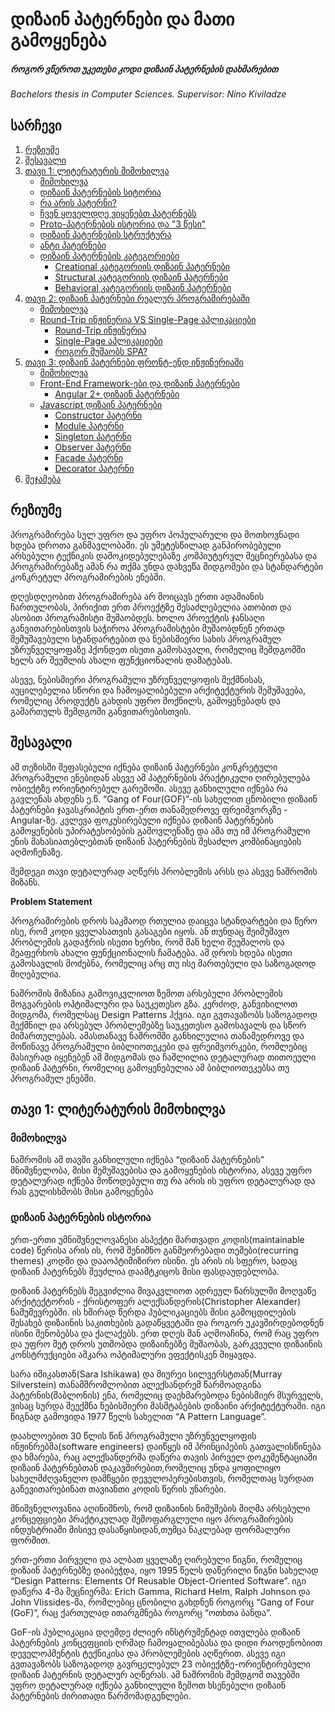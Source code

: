 # დიზაინ პატერნები და მათი გამოყენება

##### როგორ ვწეროთ უკეთესი კოდი დიზაინ პატერნების დახმარებით

_Bachelors thesis in Computer Sciences. Supervisor: Nino Kiviladze_

## <a name='TOC'>სარჩევი</a>

1.  [რეზიუმე](#abstract)
1.  [შესავალი](#introduction)
1.  [თავი 1: ლიტერატურის მიმოხილვა](#literature_review)
    - [მიმოხილვა](#review_1)
    - [დიზაინ პატერნების სიტორია](#history)
    - [რა არის პატერნი?](#what_is_pattern)
    - [ჩვენ ყოველდღე ვიყენებთ პატერნებს](#everyday_pattern)
    - [Proto-პატერნების ისტორია და "3 წესი"](#proto_patterns)
    - [დიზაინ პატერნების სტრუქტურა](#pattern_structure)
    - [ანტი პატერნები](#anti_patterns)
    - [დიზაინ პატერნების კატეგორიები](#pattern_categories)
      - [Creational კატეგორიის დიზაინ პატერნები](#creational)
      - [Structural კატეგორიის დიზაინ პატერნები](#structural)
      - [Behavioral კატეგორიის დიზაინ პატერნები](#behavioral)
1.  [თავი 2: დიზაინ პატერნები რეალურ პროგრამირებაში](#patterns_in_real)
    - [მიმოხილვა](#review_2)
    - [Round-Trip ინჟინერია VS Single-Page აპლიკაციები](#round_trip_vs_spa)
      - [Round-Trip ინჟინერია](#round_trip_engineering)
      - [Single-Page აპლიკაციები](#spa)
      - [როგორ მუშაობს SPA?](#how_spa_works)
1.  [თავი 3: დიზაინ პატერნები ფრონტ-ენდ ინჟინერიაში](#patterns_in_front_end)
    - [მიმოხილვა](#review_3)
    - [Front-End Framework-ები და დიზაინ პატერნები](#front_end_frameworks)
      - [Angular 2+ დიზაინ პატერნები](#angular_patterns)
    - [Javascript დიზაინ პატერნები](#javascript_patterns)
      - [Constructor პატერნი](#constructor_pattern)
      - [Module პატერნი](#module_pattern)
      - [Singleton პატერნი](#singleton_pattern)
      - [Observer პატერნი](#cobserver_pattern)
      - [Facade პატერნი](#facade_pattern)
      - [Decorator პატერნი](#decorator_pattern)
1.  [შეჯამება](#summarize)

## <a name='abstract'>რეზიუმე</a>

პროგრამირება სულ უფრო და უფრო პოპულარული და მოთხოვნადი ხდება დროთა განმავლობაში. ეს უმეტესწილად განპირობებული არსებული ტექნიკის დამოკიდებულებაზე კომპიუტერულ მეცნიერებასა და პროგრამირებაზე ამან რა თქმა უნდა დახვეწა მიდგომები და სტანდარტები კონკრეტულ პროგრამირების ენებში.

დღესდღეობით პროგრამირება არ მოიცავს ერთი ადამიანის ჩართულობას, პირიქით ერთ პროექტზე შესაძლებელია ათობით და ასობით პროგრამისტი მუშაობდეს. ხოლო პროექტის ჯანსაღი განვითარებისთვის საჭიროა პროგრამისტები მუშაობდნენ ერთად შემუშავებული სტანდარტებით და ნებისმიერი სახის პროგრამულ უზრუნველყოფაზე ჰქონდეთ ისეთი გამოსავალი, რომელიც შემდგომში ხელს არ შეუშლის ახალი ფუნქციონალის დამატებას.

ასევე, ნებისმიერი პროგრამული უზრუნველყოფის შექმნისას, აუცილებელია სწორი და ჩამოყალიბებული არქიტექტურის შემუშავება, რომელიც პროდუქტს გახდის უფრო მოქნილს, გამოყენებადს და გამართულს შემდგომი განვითარებისთვის.

## <a name='introduction'>შესავალი</a>

ამ თეზისში შეფასებული იქნება დიზაინ პატერნები კონკრეტული პროგრამული ენებიდან ასევე ამ პატერნების პრაქტიკული ღირებულება ობიექტზე ორიენტირებულ გარემოში. ასევე განხილული იქნება რა გავლენას ახდენს ე.წ. “Gang of Four(GOF)”-ის სახელით ცნობილი დიზაინ პატერნები ჯავასკრიპტის ერთ-ერთ თანამედროვე ფრეიმვორკზე - Angular-ზე. კვლევა ფოკუსირებული იქნება დიზაინ პატერნების გამოყენების უპირატესობების გამოვლენაზე და ამა თუ იმ პროგრამული ენის მახასიათებლებთან დიზაინ პატერნების შესაძლო კომბინაციების აღმოჩენაზე.

შემდეგი თავი დეტალურად აღწერს პრობლემის არსს და ასევე ნაშრომის მიზანს.

**Problem Statement**

პროგრამირების დროს საკმაოდ რთულია დაიცვა სტანდარტები და წერო ისე, რომ კოდი ყველასათვის გასაგები იყოს. ან თუნდაც შეიმუშავო პრობლემის გადაჭრის ისეთი ხერხი, რომ მან ხელი შეუშალოს და შეაფერხოს ახალი ფუნქციონალის ჩამატება. ამ დროს ხდება ისეთი გამოსავლის მოძებნა, რომელიც არც თუ ისე მართებული და საზოგადოდ მიღებულია.

ნაშრომის მიზანია გამოვიკვლიოთ ზემოთ არსებული პრობლემის მოგვარების ოპტიმალური და საუკეთესო გზა. კერძოდ, განვიხილოთ მიდგომა, რომელსაც Design Patterns ჰქვია. იგი გვთავაზობს საზოგადოდ შექმნილ და არსებულ პრობლემებზე საუკეთესო გამოსავალს და სწორ მიმართულებას. ამასთანავე ნაშრომში განხილულია თანამედროვე და მოწინავე პროგრამული ბიბლიოთეკები და ფრეიმვორკები, რომლებიც მასიურად იყენებენ ამ მიდგომას და ჩაშლილია დეტალურად თითოეული დიზაინ პატერნი, რომელიც გამოყენებულია ამ ბიბლიოთეკებსა თუ პროგრამულ ენებში.

## <a name='literature_review'>თავი 1: ლიტერატურის მიმოხილვა</a>

### <a name='review_1'>მიმოხილვა</a>

ნაშრომის ამ თავში განხილული იქნება “დიზაინ პატერნების” მნიშვნელობა, მისი შემუშავებისა და გამოყენების ისტორია, ასევე უფრო დეტალურად იქნება მოწოდებული თუ რა არის ის უფრო დეტალურად და რას გულისხმობს მისი გამოყენება

### <a name='history'>დიზაინ პატერნების ისტორია</a>

ერთ-ერთი უმნიშვნელოვანესი ასპექტი მართვადი კოდის(maintainable code) წერისა არის ის, რომ შენიშნო განმეორებადი თემები(recurring themes) კოდში და დააოპტიმიზირო ისინი. ეს არის ის სფერო, სადაც დიზაინ პატერნებს შეუძლია დაამტკიცოს მისი ფასდაუდებლობა.

დიზაინ პატერნებს შეგვიძლია მივაკვლიოთ ადრეულ წარსულში მოღვაწე არქიტექტორის - ქრისტოფერ ალექსანდერის(Christopher Alexander) ნამუშევრებში. ის ხშირად წერდა პუბლიკაციებს მისი გამოცდილების შესახებ დიზაინის საკითხების გადაწყვეტაში და როგორ უკავშირდებოდნენ ისინი შენობებსა და ქალაქებს. ერთ დღეს მან აღმოაჩინა, რომ რაც უფრო და უფრო მეტ დროს უთმობდა დიზაინებზე მუშაობას, გარკვეული დიზაინის კონსტრუქციები აშკარა ოპტიმალური ეფექტისკენ მიყავდა.

სარა იშიკასთან(Sara Ishikawa) და მიურეი სილვერსტთან(Murray Silverstein) თანამშრომლობით ალექსანდრემ წარმოადგინა პატერნის(შაბლონის) ენა, რომელიც დაეხმარებოდა ნებისმიერ მსურველს, ვისაც სურდა შეექმნა ნებისმიერი მასშტაბების დიზაინი არქიტექტურაში. იგი წიგნად გამოვიდა 1977 წელს სახელით “A Pattern Language”.

დაახლოებით 30 წლის წინ პროგრამული უზრუნველყოფის ინჟინრებმა(software engineers) დაიწყეს იმ პრინციპების გათვალისწინება და ხმარება, რაც ალექსანდერმა დაწერა თავის პირველ დოკუმენტაციაში დიზაინ პატერნებთან დაკავშირებით,რომელიც უნდა ყოფილიყო სახელმძღვანელო დამწყები დეველოპერებისთვის, რომელთაც სურდათ განევითარებინათ თავიანთი კოდის წერის უნარები.

მნიშვნელოვანია აღინიშნოს, რომ დიზაინის ნიმუშების მიღმა არსებული კონცეფციები პრაქტიკულად შემოფარგლული იყო პროგრამირების ინდუსტრიაში მისივე დასაწყისიდან,თუმცა ნაკლებად ფორმალური ფორმით.

ერთ-ერთი პირველი და ალბათ ყველაზე ღირებული წიგნი, რომელიც დიზაინ პატერნებზე დაიბეჭდა, იყო 1995 წელს დაწერილი წიგნი სახელად “Design Patterns: Elements Of Reusable Object-Oriented Software”. იგი დაწერა 4-მა მეცნიერმა: Erich Gamma, Richard Helm, Ralph Johnson და John Vlissides-მა, რომლებიც ცნობილი გახდნენ როგორც “Gang of Four (GoF)”, რაც ქართულად ითარგმნება როგორც “ოთხთა ბანდა”.

GoF-ის პუბლიკაცია დღემდე ძლიერ ინსტრუმენტად ითვლება დიზაინ პატერნების კონცეფციის ღრმად ჩამოყალიბებასა და დიდი რაოდენობიით დეველოპმენტის ტექნიკისა და პრობლემების აღწერით. ასევე იგი გვთავაზობს საზოგადოდ გავრცელებულ 23 ობიექტზე-ორიენტირებული დიზაინ პატერნის დეტალურ აღწერას. ამ ნაშრომის შემდგომ თავებში უფრო დეტალურად იქნება განხილული ზემოთ ხსენებული დიზაინ პატერნების ძირითადი წარმომადგენლები.
